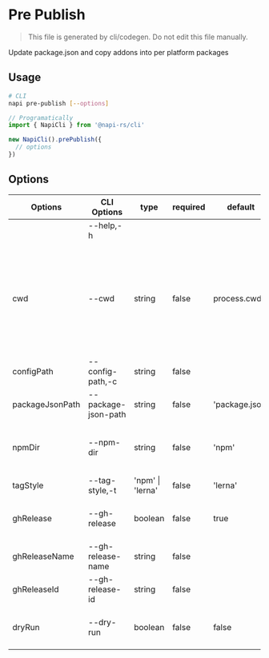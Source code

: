 # Pre Publish

> This file is generated by cli/codegen. Do not edit this file manually.

Update package.json and copy addons into per platform packages

## Usage

```sh
# CLI
napi pre-publish [--options]
```

```typescript
// Programatically
import { NapiCli } from '@napi-rs/cli'

new NapiCli().prePublish({
  // options
})
```

## Options

| Options         | CLI Options         | type             | required | default        | description                                                                                                        |
| --------------- | ------------------- | ---------------- | -------- | -------------- | ------------------------------------------------------------------------------------------------------------------ |
|                 | --help,-h           |                  |          |                | get help                                                                                                           |
| cwd             | --cwd               | string           | false    | process.cwd()  | The working directory of where napi command will be executed in, all other paths options are relative to this path |
| configPath      | --config-path,-c    | string           | false    |                | Path to `napi` config json file                                                                                    |
| packageJsonPath | --package-json-path | string           | false    | 'package.json' | Path to `package.json`                                                                                             |
| npmDir          | --npm-dir           | string           | false    | 'npm'          | Path to the folder where the npm packages put                                                                      |
| tagStyle        | --tag-style,-t      | 'npm' \| 'lerna' | false    | 'lerna'        | git tag style, `npm` or `lerna`                                                                                    |
| ghRelease       | --gh-release        | boolean          | false    | true           | Whether create GitHub release                                                                                      |
| ghReleaseName   | --gh-release-name   | string           | false    |                | GitHub release name                                                                                                |
| ghReleaseId     | --gh-release-id     | string           | false    |                | Existing GitHub release id                                                                                         |
| dryRun          | --dry-run           | boolean          | false    | false          | Dry run without touching file system                                                                               |
